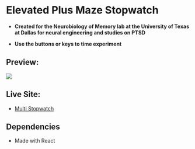 # Elevated Plus Maze Stopwatch

- **Created for the Neurobiology of Memory lab at the University of Texas at Dallas for neural engineering and studies on PTSD**

* **Use the buttons or keys to time experiment**

## Preview:

<img src="src/assets/s1.png">

## Live Site:

- [Multi Stopwatch](https://multistopwatch.netlify.app/)

## Dependencies

- Made with React
